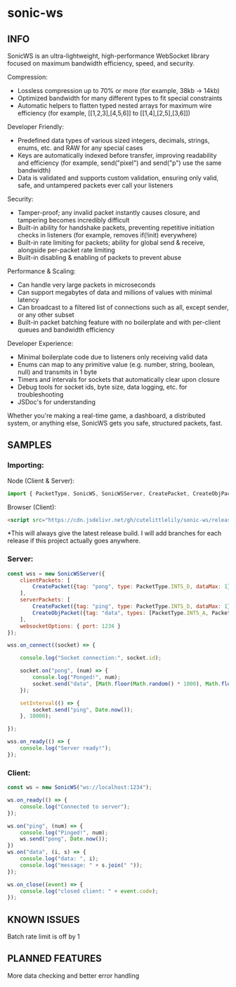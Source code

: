 # sonic-ws

## INFO

SonicWS is an ultra-lightweight, high-performance WebSocket library focused on maximum bandwidth efficiency, speed, and security.

Compression:
- Lossless compression up to 70% or more (for example, 38kb -> 14kb)
- Optimized bandwidth for many different types to fit special constraints
- Automatic helpers to flatten typed nested arrays for maximum wire efficiency (for example, [[1,2,3],[4,5,6]] to [[1,4],[2,5],[3,6]])

Developer Friendly:
- Predefined data types of various sized integers, decimals, strings, enums, etc. and RAW for any special cases
- Keys are automatically indexed before transfer, improving readability and efficiency (for example, send("pixel") and send("p") use the same bandwidth)
- Data is validated and supports custom validation, ensuring only valid, safe, and untampered packets ever call your listeners

Security:
- Tamper-proof; any invalid packet instantly causes closure, and tampering becomes incredibly difficult
- Built-in ability for handshake packets, preventing repetitive initiation checks in listeners (for example, removes if(!init) everywhere)
- Built-in rate limiting for packets; ability for global send & receive, alongside per-packet rate limiting
- Built-in disabling & enabling of packets to prevent abuse

Performance & Scaling:
- Can handle very large packets in microseconds
- Can support megabytes of data and millions of values with minimal latency
- Can broadcast to a filtered list of connections such as all, except sender, or any other subset
- Built-in packet batching feature with no boilerplate and with per-client queues and bandwidth efficiency

Developer Experience:
- Minimal boilerplate code due to listeners only receiving valid data
- Enums can map to any primitive value (e.g. number, string, boolean, null) and transmits in 1 byte
- Timers and intervals for sockets that automatically clear upon closure
- Debug tools for socket ids, byte size, data logging, etc. for troubleshooting
- JSDoc's for understanding

Whether you're making a real-time game, a dashboard, a distributed system, or anything else, SonicWS gets you safe, structured packets, fast.

## SAMPLES

### Importing:
Node (Client & Server):
```js
import { PacketType, SonicWS, SonicWSServer, CreatePacket, CreateObjPacket } from "sonic-ws";
```
Browser (Client):
```html
<script src="https://cdn.jsdelivr.net/gh/cutelittlelily/sonic-ws/release/SonicWS_bundle.js"></script>
```
*This will always give the latest release build. I will add branches for each release if this project actually goes anywhere.

### Server:
```js
const wss = new SonicWSServer({
    clientPackets: [
        CreatePacket({tag: "pong", type: PacketType.INTS_D, dataMax: 1})
    ],
    serverPackets: [
        CreatePacket({tag: "ping", type: PacketType.INTS_D, dataMax: 1}),
        CreateObjPacket({tag: "data", types: [PacketType.INTS_A, PacketTypes.STRING], dataMaxes: [2, 3]})
    ],
    websocketOptions: { port: 1234 }
});

wss.on_connect((socket) => {

    console.log("Socket connection:", socket.id);

    socket.on("pong", (num) => {
        console.log("Ponged!", num);
        socket.send("data", [Math.floor(Math.random() * 1000), Math.floor(Math.random() * 1000)], ["hello", "from", "server"]);
    });

    setInterval(() => {
        socket.send("ping", Date.now());
    }, 10000);

});

wss.on_ready(() => {
    console.log("Server ready!");
});
```

### Client:
```js
const ws = new SonicWS("ws://localhost:1234");

ws.on_ready(() => {
    console.log("Connected to server");
});

ws.on("ping", (num) => {
    console.log("Pinged!", num);
    ws.send("pong", Date.now());
})
ws.on("data", (i, s) => {
    console.log("data: ", i);
    console.log("message: " + s.join(" "));
});

ws.on_close((event) => {
    console.log("closed client: " + event.code);
});
```

## KNOWN ISSUES

Batch rate limit is off by 1

## PLANNED FEATURES

More data checking and better error handling